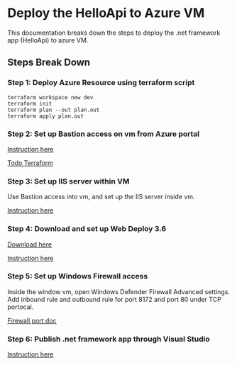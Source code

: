 # Deploy the HelloApi to Azure VM

This documentation breaks down the steps to deploy the .net framework app (HelloApi) to azure VM.

## Steps Break Down

### Step 1: Deploy Azure Resource using terraform script

```text
terraform workspace new dev
terraform init
terraform plan --out plan.out
terraform apply plan.out
```

### Step 2: Set up Bastion access on vm from Azure portal

[Instruction here](https://docs.microsoft.com/en-us/azure/bastion/quickstart-host-portal)

[Todo Terraform](https://registry.terraform.io/providers/hashicorp/azurerm/latest/docs/resources/bastion_host)

### Step 3: Set up IIS server within VM

Use Bastion access into vm, and set up the IIS server inside vm.

[Instruction here](https://github.com/aspnet/Tooling/blob/AspNetVMs/docs/create-asp-net-vm-with-webdeploy.md#install-iis-web-server-plus-web-management-service-and-aspnet-46)

### Step 4: Download and set up Web Deploy 3.6

[Download here](https://www.microsoft.com/en-us/download/details.aspx?id=43717)

[Instruction here](https://github.com/aspnet/Tooling/blob/AspNetVMs/docs/create-asp-net-vm-with-webdeploy.md#install-web-deploy-36)

### Step 5: Set up Windows Firewall access

Inside the window vm, open Windows Defender Firewall Advanced settings.
Add inbound rule and outbound rule for port 8172 and port 80 under TCP portocal.

[Firewall port doc](https://docs.microsoft.com/en-us/aspnet/web-forms/overview/deployment/configuring-server-environments-for-web-deployment/configuring-a-web-server-for-web-deploy-publishing-web-deploy-handler#configure-firewall-exceptions)

### Step 6: Publish .net framework app through Visual Studio

[Instruction here](https://docs.microsoft.com/en-us/azure-stack/user/azure-stack-dev-start-howto-vm-dotnet?view=azs-2008#deploy-and-run-the-app)

